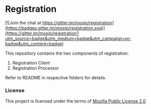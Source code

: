 # Registration

[![Join the chat at https://gitter.im/mosip/registration](https://badges.gitter.im/mosip/registration.svg)](https://gitter.im/mosip/registration?utm_source=badge&utm_medium=badge&utm_campaign=pr-badge&utm_content=badge)

This repository contains the two components of registration:
1. Registration Client
1. Registration Processor 

Refer to README in respective folders for details.

### License
This project is licensed under the terms of [Mozilla Public License 2.0](https://github.com/mosip/mosip-platform/blob/master/LICENSE)

